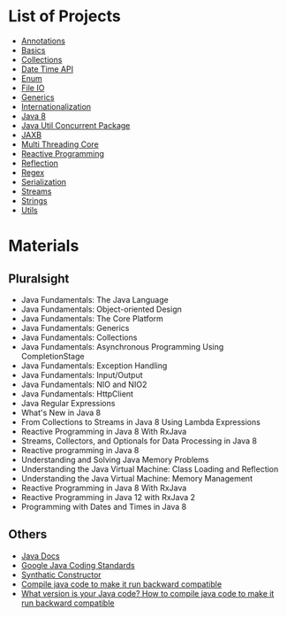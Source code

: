 # List of Projects
* [Annotations](annotations)
* [Basics](basics)
* [Collections](collections)
* [Date Time API](date-api-practice)
* [Enum](enums)
* [File IO](file-io)
* [Generics](generics)
* [Internationalization](internationalization)
* [Java 8](java-8)
* [Java Util Concurrent Package](java-util-concurrent)
* [JAXB](jaxb)
* [Multi Threading Core](multi-threading-practice)
* [Reactive Programming](reactive-programming)
* [Reflection](reflection)
* [Regex](regex)
* [Serialization](serialization)
* [Streams](streams)
* [Strings](strings-practice)
* [Utils](utils)

# Materials
## Pluralsight
* Java Fundamentals: The Java Language
* Java Fundamentals: Object-oriented Design 
* Java Fundamentals: The Core Platform 
* Java Fundamentals: Generics 
* Java Fundamentals: Collections 
* Java Fundamentals: Asynchronous Programming Using CompletionStage
* Java Fundamentals: Exception Handling
* Java Fundamentals: Input/Output
* Java Fundamentals: NIO and NIO2
* Java Fundamentals: HttpClient
* Java Regular Expressions
* What's New in Java 8 
* From Collections to Streams in Java 8 Using Lambda Expressions 
* Reactive Programming in Java 8 With RxJava 
* Streams, Collectors, and Optionals for Data Processing in Java 8 
* Reactive programming in Java 8
* Understanding and Solving Java Memory Problems
* Understanding the Java Virtual Machine: Class Loading and Reflection
* Understanding the Java Virtual Machine: Memory Management 
* Reactive Programming in Java 8 With RxJava
* Reactive Programming in Java 12 with RxJava 2
* Programming with Dates and Times in Java 8

## Others
* [Java Docs](http://docs.oracle.com/javase/tutorial/index.html)
* [Google Java Coding Standards](http://google.github.io/styleguide/javaguide.html)
* [Synthatic Constructor](http://javapapers.com/core-java/java-synthetic-class-method-field/)
* [Compile java code to make it run backward compatible](http://www.javaworld.com/article/2077388/core-java/what-version-is-your-java-code.html)
* [What version is your Java code? How to compile java code to make it run backward compatible](http://www.javaworld.com/article/2077388/core-java/what-version-is-your-java-code.html)